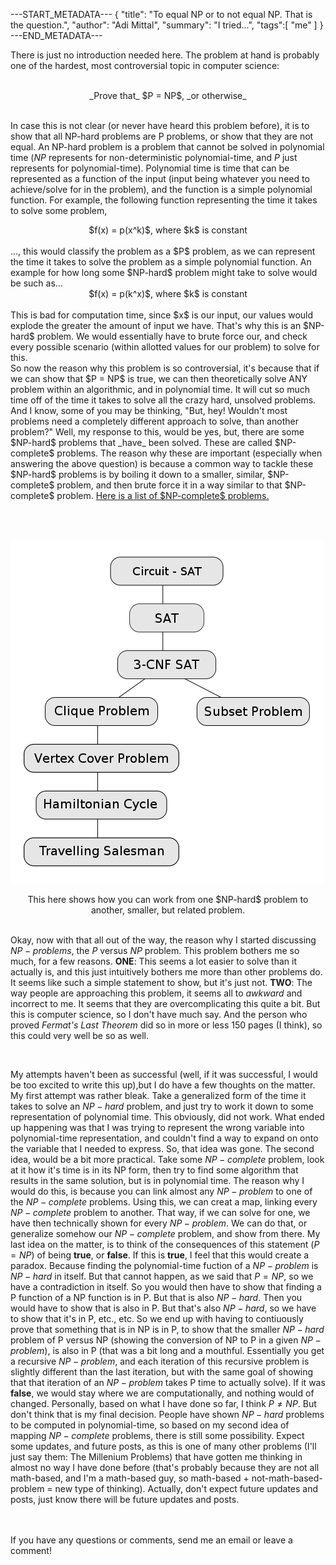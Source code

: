 ---START_METADATA---
{
  "title": "To equal NP or to not equal NP. That is the question.",
  "author": "Adi Mittal",
  "summary": "I tried...",
  "tags":[
    "me"
  ]
}
---END_METADATA---
![]()

There is just no introduction needed here. The problem at hand is probably one of the hardest, most controversial topic in computer science:
<br><br>
<center>_Prove that_ $P = NP$, _or otherwise_</center>

<br>

In case this is not clear (or never have heard this problem before), it is to show that all NP-hard problems are P problems, or show that they are not equal. An NP-hard problem is a problem that cannot be solved in polynomial time ($NP$ represents for non-deterministic polynomial-time, and $P$ just represents for polynomial-time). Polynomial time is time that can be represented as a function of the input (input being whatever you need to achieve/solve for in the problem), and the function is a simple polynomial function. For example, the following function representing the time it takes to solve some problem,
<br>
<center>$f(x) = p(x^k)$, where $k$ is constant</center>
<br>
..., this would classify the problem as a $P$ problem, as we can represent the time it takes to solve the problem as a simple polynomial function. An example for how long some $NP-hard$ problem might take to solve would be such as...
<br>
<center>$f(x) = p(k^x)$, where $k$ is constant</center>
<br>
This is bad for computation time, since $x$ is our input, our values would explode the greater the amount of input we have. That's why this is an $NP-hard$ problem. We would essentially have to brute force our, and check every possible scenario (within allotted values for our problem) to solve for this. 
<br>
So now the reason why this problem is so controversial, it's because that if we can show that $P = NP$ is true, we can then theoretically solve ANY problem within an algorithmic, and in polynomial time. It will cut so much time off of the time it takes to solve all the crazy hard, unsolved problems.

<br>
And I know, some of you may be thinking, "But, hey! Wouldn't most problems need a completely different approach to solve, than another problem?" Well, my response to this, would be yes, but, there are some $NP-hard$ problems that _have_ been solved. These are called $NP-complete$ problems. The reason why these are important (especially when answering the above question) is because a common way to tackle these $NP-hard$ problems is by boiling it down to a smaller, similar, $NP-complete$ problem, and then brute force it in a way similar to that $NP-complete$ problem. <a href = "https://en.wikipedia.org/wiki/List_of_NP-complete_problems"> Here is a list of $NP-complete$ problems. </a>

<br><br>

![](/img/np-reduction.png)
<center>This here shows how you can work from one $NP-hard$ problem to another, smaller, but related problem.</center>

<br>

Okay, now with that all out of the way, the reason why I started discussing $NP-problems$, the $P$ versus $NP$ problem. This problem bothers me so much, for a few reasons. __ONE__: This seems a lot easier to solve than it actually is, and this just intuitively bothers me more than other problems do. It seems like such a simple statement to show, but it's just not. __TWO__: The way people are approaching this problem, it seems all to _awkward_ and incorrect to me. It seems that they are overcomplicating this quite a bit. But this is computer science, so I don't have much say. And the person who proved _Fermat's Last Theorem_ did so in more or less 150 pages (I think), so this could very well be so as well.

<br>

My attempts haven't been as successful (well, if it was successful, I would be too excited to write this up),but I do have a few thoughts on the matter. My first attempt was rather bleak. Take a generalized form of the time it takes to solve an $NP-hard$ problem, and just try to work it down to some representation of polynomial time. This obviously, did not work. What ended up happening was that I was trying to represent the wrong variable into polynomial-time representation, and couldn't find a way to expand on onto the variable that I needed to express. So, that idea was gone. The second idea, would be a bit more practical. Take some $NP-complete$ problem, look at it how it's time is in its NP form, then try to find some algorithm that results in the same solution, but is in polynomial time. The reason why I would do this, is because you can link almost any $NP-problem$ to one of the $NP-complete$ problems. Using this, we can creat a map, linking every $NP-complete$ problem to another. That way, if we can solve for one, we have then technically shown for every $NP-problem$. We can do that, or generalize somehow our $NP-complete$ problem, and show from there. My last idea on the matter, is to think of the consequences of this statement ($P=NP$) of being __true__, or __false__. If this is __true__, I feel that this would create a paradox. Because finding the polynomial-time fuction of a $NP-problem$ is $NP-hard$ in itself. But that cannot happen, as we said that $P=NP$, so we have a contradiction in itself. So you would then have to show that finding a P function of a NP function is in P. But that is also $NP-hard$. Then you would have to show that is also in P. But that's also $NP-hard$, so we have to show that it's in P, etc., etc. So we end up with having to contiuously prove that something that is in NP is in P, to show that the smaller $NP-hard$ problem of P versus NP (showing the conversion of NP to P in a given $NP-problem$), is also in P (that was a bit long and a mouthful. Essentially you get a recursive $NP-problem$, and each iteration of this recursive problem is slightly different than the last iteration, but with the same goal of showing that that iteration of an $NP-problem$ takes P time to actually solve). If it was __false__, we would stay where we are computationally, and nothing would of changed. Personally, based on what I have done so far, I think $P \neq NP$. But don't think that is my final decision. People have shown $NP-hard$ problems to be computed in polynomial-time, so based on my second idea of mapping $NP-complete$ problems, there is still some possibility. Expect some updates, and future posts, as this is one of many other problems (I'll just say them: The Millenium Problems) that have gotten me thinking in almost no way I have done before (that's probably because they are not all math-based, and I'm a math-based guy, so math-based + not-math-based-problem = new type of thinking). Actually, don't expect future updates and posts, just know there will be future updates and posts.


<br><br>
If you have any questions or comments, send me an email or leave a comment!







